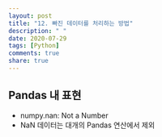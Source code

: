 ```yaml
---
layout: post
title: "12. 빠진 데이터를 처리하는 방법"
description: " "
date: 2020-07-29
tags: [Python]
comments: true
share: true
---
```



## Pandas 내 표현

- numpy.nan: Not a Number
- NaN 데이터는 대개의 Pandas 연산에서 제외
